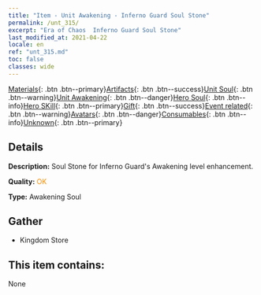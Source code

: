 ```yaml
---
title: "Item - Unit Awakening - Inferno Guard Soul Stone"
permalink: /unt_315/
excerpt: "Era of Chaos  Inferno Guard Soul Stone"
last_modified_at: 2021-04-22
locale: en
ref: "unt_315.md"
toc: false
classes: wide
---
```

 [Materials](/Items/){: .btn .btn--primary}[Artifacts](/Items/Artifacts/){: .btn .btn--success}[Unit Soul](/Items/UnitSoul/){: .btn .btn--warning}[Unit Awakening](/Items/UnitAwakening/){: .btn .btn--danger}[Hero Soul](/Items/HeroSoul/){: .btn .btn--info}[Hero SKill](/Items/HeroSkill/){: .btn .btn--primary}[Gift](/Items/Gift/){: .btn .btn--success}[Event related](/Items/Events/){: .btn .btn--warning}[Avatars](/Items/Avatars/){: .btn .btn--danger}[Consumables](/Items/Consumables/){: .btn .btn--info}[Unknown](/Items/Unknown/){: .btn .btn--primary}

## Details
 **Description:** Soul Stone for Inferno Guard's Awakening level enhancement.

 **Quality:** <span style="color: #FF8C00">OK</span>

 **Type:** Awakening Soul

## Gather

*    Kingdom Store 

## This item contains:

  None

